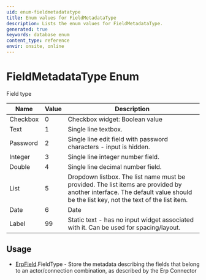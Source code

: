 ```yaml
---
uid: enum-fieldmetadatatype
title: Enum values for FieldMetadataType
description: Lists the enum values for FieldMetadataType.
generated: true
keywords: database enum
content_type: reference
envir: onsite, online
---
```


# FieldMetadataType Enum

Field type

| Name | Value | Description |
|------|-------|-------------|
|Checkbox|0|Checkbox widget: Boolean value|
|Text|1|Single line textbox.|
|Password|2|Single line edit field with password characters - input is hidden.|
|Integer|3|Single line integer number field. |
|Double|4|Single line decimal number field. |
|List|5|Dropdown listbox. The list name must be provided. The list items are provided by another interface. The default value should be the list key, not the text of the list item.|
|Date|6|Date|
|Label|99|Static text - has no input widget associated with it. Can be used for spacing/layout.|

## Usage

* [ErpField](../erpfield.md).FieldType - Store the metadata describing the fields that belong to an actor/connection combination, as described by the Erp Connector
